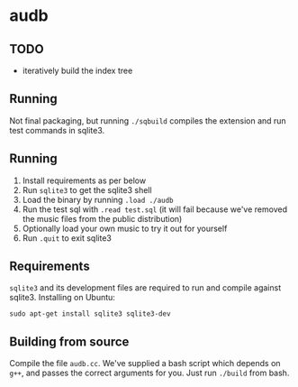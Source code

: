 audb
====
## TODO
- iteratively build the index tree

## Running
Not final packaging, but running `./sqbuild` compiles the extension and run test commands in sqlite3.

## Running
 1. Install requirements as per below
 2. Run `sqlite3` to get the sqlite3 shell
 3. Load the binary by running `.load ./audb`
 4. Run the test sql with `.read test.sql` (it will fail because we've removed the music files from the public distribution)
 5. Optionally load your own music to try it out for yourself
 6. Run `.quit` to exit sqlite3

## Requirements
`sqlite3` and its development files are required to run and compile against sqlite3.
Installing on Ubuntu:
```
sudo apt-get install sqlite3 sqlite3-dev
```

## Building from source
Compile the file `audb.cc`. We've supplied a bash script which depends on `g++`, and passes the correct arguments for you. Just run `./build` from bash.
